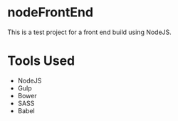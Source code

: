 # nodeFrontEnd
This is a test project for a front end build using NodeJS.

# Tools Used
- NodeJS
- Gulp
- Bower
- SASS
- Babel
